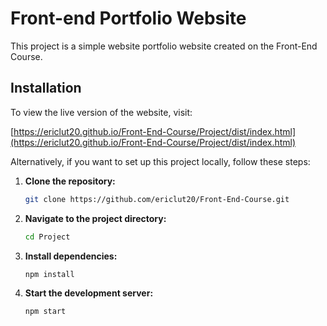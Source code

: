 # Front-end Portfolio Website

This project is a simple website portfolio website created on the Front-End Course.

## Installation

To view the live version of the website, visit:

[https://ericlut20.github.io/Front-End-Course/Project/dist/index.html](https://ericlut20.github.io/Front-End-Course/Project/dist/index.html)

Alternatively, if you want to set up this project locally, follow these steps:

1. **Clone the repository:**
    ```bash
    git clone https://github.com/ericlut20/Front-End-Course.git
    ```

2. **Navigate to the project directory:**
    ```bash
    cd Project
    ```

3. **Install dependencies:**
    ```bash
    npm install
    ```

4. **Start the development server:**
    ```bash
    npm start
    ```
